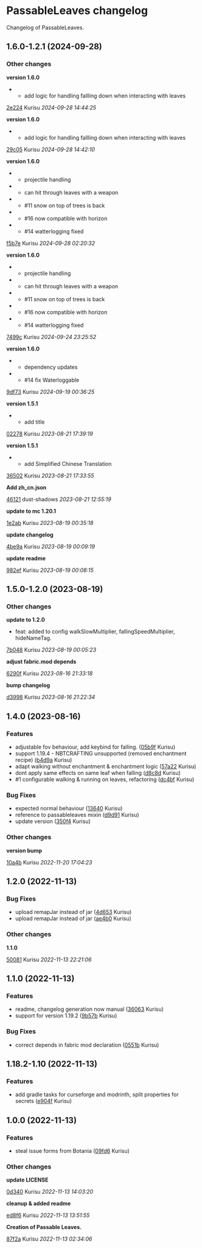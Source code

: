 # PassableLeaves changelog

Changelog of PassableLeaves.

## 1.6.0-1.2.1 (2024-09-28)

### Other changes

**version 1.6.0**

* - add logic for handling fallling down when interacting with leaves 

[2e224](https://github.com/Kurisu-Null/PassableLeaves/commit/2e2248da86c5782) Kurisu *2024-09-28 14:44:25*

**version 1.6.0**

* - add logic for handling fallling down when interacting with leaves 

[29c05](https://github.com/Kurisu-Null/PassableLeaves/commit/29c0529432a7255) Kurisu *2024-09-28 14:42:10*

**version 1.6.0**

* - projectile handling 
* - can hit through leaves with a weapon 
* - #11 snow on top of trees is back 
* - #16 now compatible with horizon 
* - #14 watterlogging fixed 

[f5b7e](https://github.com/Kurisu-Null/PassableLeaves/commit/f5b7ecd5f0393da) Kurisu *2024-09-28 02:20:32*

**version 1.6.0**

* - projectile handling 
* - can hit through leaves with a weapon 
* - #11 snow on top of trees is back 
* - #16 now compatible with horizon 
* - #14 watterlogging fixed 

[7499c](https://github.com/Kurisu-Null/PassableLeaves/commit/7499cf3bf04472f) Kurisu *2024-09-24 23:25:52*

**version 1.6.0**

* - dependency updates 
* - #14 fix Waterloggable 

[9df73](https://github.com/Kurisu-Null/PassableLeaves/commit/9df73c268680761) Kurisu *2024-09-19 00:36:25*

**version 1.5.1**

* - add title 

[02278](https://github.com/Kurisu-Null/PassableLeaves/commit/02278cc87e52fc7) Kurisu *2023-08-21 17:39:19*

**version 1.5.1**

* - add Simplified Chinese Translation 

[36502](https://github.com/Kurisu-Null/PassableLeaves/commit/365028ee3a57e42) Kurisu *2023-08-21 17:33:55*

**Add zh_cn.json**


[46121](https://github.com/Kurisu-Null/PassableLeaves/commit/4612150bbe50ce5) dust-shadows *2023-08-21 12:55:19*

**update to mc 1.20.1**


[1e2ab](https://github.com/Kurisu-Null/PassableLeaves/commit/1e2ab341e2f4e13) Kurisu *2023-08-19 00:35:18*

**update changelog**


[4be9a](https://github.com/Kurisu-Null/PassableLeaves/commit/4be9a9a05e68144) Kurisu *2023-08-19 00:09:19*

**update readme**


[982ef](https://github.com/Kurisu-Null/PassableLeaves/commit/982efccc7a2bdbe) Kurisu *2023-08-19 00:08:15*


## 1.5.0-1.2.0 (2023-08-19)

### Other changes

**update to 1.2.0**

* feat: added to config walkSlowMultiplier, fallingSpeedMultiplier, hideNameTag. 

[7b048](https://github.com/Kurisu-Null/PassableLeaves/commit/7b048c115f70ea9) Kurisu *2023-08-19 00:05:23*

**adjust fabric.mod depends**


[6290f](https://github.com/Kurisu-Null/PassableLeaves/commit/6290f79327edfaa) Kurisu *2023-08-16 21:33:18*

**bump changelog**


[d3998](https://github.com/Kurisu-Null/PassableLeaves/commit/d3998f9c60e8ebe) Kurisu *2023-08-16 21:22:34*


## 1.4.0 (2023-08-16)

### Features

-  adjustable fov behaviour, add keybind for falling. ([05b9f](https://github.com/Kurisu-Null/PassableLeaves/commit/05b9f7af5c7adbe) Kurisu)  
-  support 1.19.4 - NBTCRAFTING unsupported (removed enchantment recipe) ([b4d9a](https://github.com/Kurisu-Null/PassableLeaves/commit/b4d9a1ca0c28c22) Kurisu)  
-  adapt walking without enchantment & enchantment logic ([57a22](https://github.com/Kurisu-Null/PassableLeaves/commit/57a22c15fa1a0a7) Kurisu)  
-  dont apply same effects on same leaf when falling ([d8c8d](https://github.com/Kurisu-Null/PassableLeaves/commit/d8c8da52c947fcb) Kurisu)  
-  #1 configurable walking & running on leaves, refactoring ([dc4bf](https://github.com/Kurisu-Null/PassableLeaves/commit/dc4bf76debd1219) Kurisu)  

### Bug Fixes

-  expected normal behaviour ([13640](https://github.com/Kurisu-Null/PassableLeaves/commit/136403b638cc2b9) Kurisu)  
-  reference to passableleaves mixin ([d9d91](https://github.com/Kurisu-Null/PassableLeaves/commit/d9d912c650d6020) Kurisu)  
-  update version ([350f4](https://github.com/Kurisu-Null/PassableLeaves/commit/350f403c580d8b2) Kurisu)  

### Other changes

**version bump**


[10a4b](https://github.com/Kurisu-Null/PassableLeaves/commit/10a4b243ac3474e) Kurisu *2022-11-20 17:04:23*


## 1.2.0 (2022-11-13)

### Bug Fixes

-  upload remapJar instead of jar ([4d653](https://github.com/Kurisu-Null/PassableLeaves/commit/4d6536c01d104b3) Kurisu)  
-  upload remapJar instead of jar ([ae4b0](https://github.com/Kurisu-Null/PassableLeaves/commit/ae4b02f637c9ec3) Kurisu)  

### Other changes

**1.1.0**


[50081](https://github.com/Kurisu-Null/PassableLeaves/commit/50081e6bca4a43b) Kurisu *2022-11-13 22:21:06*


## 1.1.0 (2022-11-13)

### Features

-  readme, changelog generation now manual ([36063](https://github.com/Kurisu-Null/PassableLeaves/commit/360633c7efb902c) Kurisu)  
-  support for version 1.19.2 ([9b57b](https://github.com/Kurisu-Null/PassableLeaves/commit/9b57b6270f606ab) Kurisu)  

### Bug Fixes

-  correct depends in fabric mod declaration ([0551b](https://github.com/Kurisu-Null/PassableLeaves/commit/0551b2618bd6e2e) Kurisu)  

## 1.18.2-1.10 (2022-11-13)

### Features

-  add gradle tasks for curseforge and modrinth, split properties for secrets ([e904f](https://github.com/Kurisu-Null/PassableLeaves/commit/e904f6a5daae475) Kurisu)  

## 1.0.0 (2022-11-13)

### Features

-  steal issue forms from Botania ([09fd6](https://github.com/Kurisu-Null/PassableLeaves/commit/09fd62958f532a7) Kurisu)  

### Other changes

**update LICENSE**


[0d340](https://github.com/Kurisu-Null/PassableLeaves/commit/0d3402d31436c75) Kurisu *2022-11-13 14:03:20*

**cleanup & added readme**


[ed8f6](https://github.com/Kurisu-Null/PassableLeaves/commit/ed8f6f3b61c67b9) Kurisu *2022-11-13 13:51:55*

**Creation of Passable Leaves.**


[87f2a](https://github.com/Kurisu-Null/PassableLeaves/commit/87f2a047d92d464) Kurisu *2022-11-13 02:34:06*


